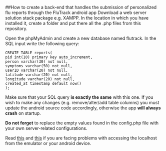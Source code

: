 ##How to create a back-end that handles the submission of personalized flu reports through the FluTrack android app
Download a web server solution stack package e.g. XAMPP. In the location in which you have installed it, create a folder and put there all the .php files from this repository.

Open the phpMyAdmin and create a new database named flutrack. In the SQL input write the following query:

```
CREATE TABLE reports(
pid int(10) primary key auto_increment,
person varchar(30) not null,
symptoms varchar(50) not null,
userID varchar(20) not null,
latitude varchar(20) not null,
longitude varchar(20) not null,
created_at timestamp default now()
);
```
Make sure that your SQL query **is exactly the same** with this one. If you wish to make any changes (e.g. remove/alter/add table columns) you must update the android source code accordingly, otherwise the app **will always crash** on startup.

**Do not forget** to replace the empty values found in the config.php file with your own server-related configurations.

Read [this](http://stackoverflow.com/questions/4779963/how-can-i-access-my-localhost-from-my-android-device) and [this](http://developer.android.com/tools/devices/emulator.html#networkaddresses) if you are facing problems with accessing the localhost from the emulator or your android device.
